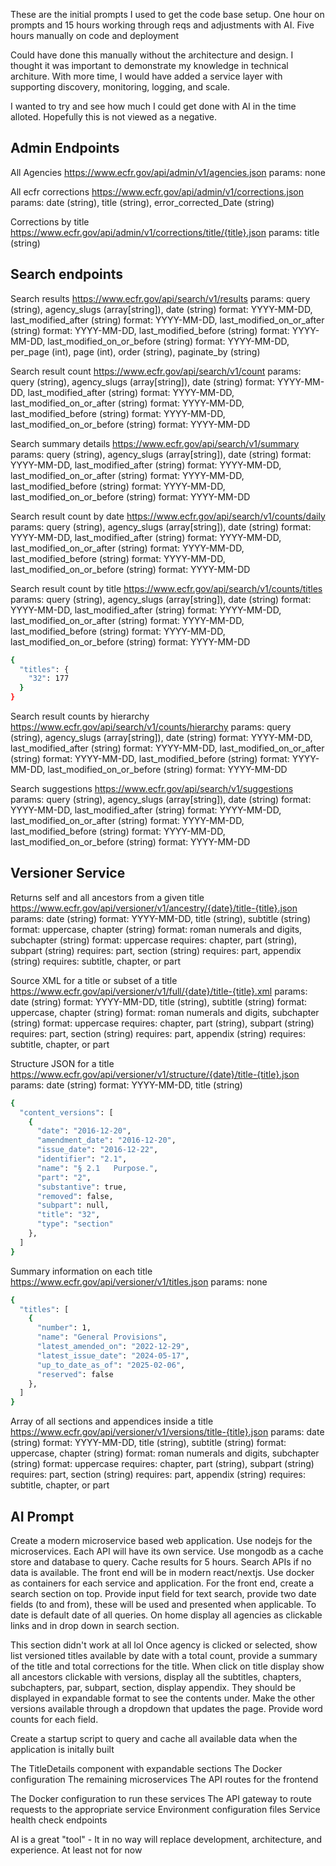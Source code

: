 These are the initial prompts I used to get the code base setup. 
One hour on prompts and 15 hours working through reqs and adjustments with AI. 
Five hours manually on code and deployment

Could have done this manually without the architecture and design. I thought it was important to demonstrate my knowledge in technical architure. With more time, I would have added a service layer with supporting discovery, monitoring, logging, and scale. 

I wanted to try and see how much I could get done with AI in the time alloted. Hopefully this is not viewed as a negative. 

## Admin Endpoints

All Agencies
https://www.ecfr.gov/api/admin/v1/agencies.json
params: none

All ecfr corrections
https://www.ecfr.gov/api/admin/v1/corrections.json
params: date (string), title (string), error_corrected_Date (string)

Corrections by title
https://www.ecfr.gov/api/admin/v1/corrections/title/{title}.json
params: title (string)

## Search endpoints

Search results
https://www.ecfr.gov/api/search/v1/results
params: query (string), agency_slugs (array[string]), date (string) format: YYYY-MM-DD, last_modified_after (string) format: YYYY-MM-DD, last_modified_on_or_after (string) format: YYYY-MM-DD, last_modified_before (string) format: YYYY-MM-DD, last_modified_on_or_before (string) format: YYYY-MM-DD, per_page (int), page (int), order (string), paginate_by (string)

Search result count
https://www.ecfr.gov/api/search/v1/count
params: query (string), agency_slugs (array[string]), date (string) format: YYYY-MM-DD, last_modified_after (string) format: YYYY-MM-DD, last_modified_on_or_after (string) format: YYYY-MM-DD, last_modified_before (string) format: YYYY-MM-DD, last_modified_on_or_before (string) format: YYYY-MM-DD

Search summary details
https://www.ecfr.gov/api/search/v1/summary
params: query (string), agency_slugs (array[string]), date (string) format: YYYY-MM-DD, last_modified_after (string) format: YYYY-MM-DD, last_modified_on_or_after (string) format: YYYY-MM-DD, last_modified_before (string) format: YYYY-MM-DD, last_modified_on_or_before (string) format: YYYY-MM-DD

Search result count by date
https://www.ecfr.gov/api/search/v1/counts/daily
params: query (string), agency_slugs (array[string]), date (string) format: YYYY-MM-DD, last_modified_after (string) format: YYYY-MM-DD, last_modified_on_or_after (string) format: YYYY-MM-DD, last_modified_before (string) format: YYYY-MM-DD, last_modified_on_or_before (string) format: YYYY-MM-DD

Search result count by title
https://www.ecfr.gov/api/search/v1/counts/titles
params: query (string), agency_slugs (array[string]), date (string) format: YYYY-MM-DD, last_modified_after (string) format: YYYY-MM-DD, last_modified_on_or_after (string) format: YYYY-MM-DD, last_modified_before (string) format: YYYY-MM-DD, last_modified_on_or_before (string) format: YYYY-MM-DD
```bash
{
  "titles": {
    "32": 177
  }
}
```

Search result counts by hierarchy
https://www.ecfr.gov/api/search/v1/counts/hierarchy
params: query (string), agency_slugs (array[string]), date (string) format: YYYY-MM-DD, last_modified_after (string) format: YYYY-MM-DD, last_modified_on_or_after (string) format: YYYY-MM-DD, last_modified_before (string) format: YYYY-MM-DD, last_modified_on_or_before (string) format: YYYY-MM-DD

Search suggestions
https://www.ecfr.gov/api/search/v1/suggestions
params: query (string), agency_slugs (array[string]), date (string) format: YYYY-MM-DD, last_modified_after (string) format: YYYY-MM-DD, last_modified_on_or_after (string) format: YYYY-MM-DD, last_modified_before (string) format: YYYY-MM-DD, last_modified_on_or_before (string) format: YYYY-MM-DD

## Versioner Service

Returns self and all ancestors from a given title
https://www.ecfr.gov/api/versioner/v1/ancestry/{date}/title-{title}.json
params: date (string) format: YYYY-MM-DD, title (string), subtitle (string) format: uppercase, chapter (string) format: roman numerals and digits, subchapter (string) format: uppercase requires: chapter, part (string), subpart (string) requires: part, section (string) requires: part, appendix (string) requires: subtitle, chapter, or part 

Source XML for a title or subset of a title
https://www.ecfr.gov/api/versioner/v1/full/{date}/title-{title}.xml
params: date (string) format: YYYY-MM-DD, title (string), subtitle (string) format: uppercase, chapter (string) format: roman numerals and digits, subchapter (string) format: uppercase requires: chapter, part (string), subpart (string) requires: part, section (string) requires: part, appendix (string) requires: subtitle, chapter, or part 

Structure JSON for a title
https://www.ecfr.gov/api/versioner/v1/structure/{date}/title-{title}.json
params: date (string) format: YYYY-MM-DD, title (string)
```bash
{
  "content_versions": [
    {
      "date": "2016-12-20",
      "amendment_date": "2016-12-20",
      "issue_date": "2016-12-22",
      "identifier": "2.1",
      "name": "§ 2.1   Purpose.",
      "part": "2",
      "substantive": true,
      "removed": false,
      "subpart": null,
      "title": "32",
      "type": "section"
    },
  ]
}
```

Summary information on each title
https://www.ecfr.gov/api/versioner/v1/titles.json
params: none
```bash
{
  "titles": [
    {
      "number": 1,
      "name": "General Provisions",
      "latest_amended_on": "2022-12-29",
      "latest_issue_date": "2024-05-17",
      "up_to_date_as_of": "2025-02-06",
      "reserved": false
    },
  ]
}
```


Array of all sections and appendices inside a title
https://www.ecfr.gov/api/versioner/v1/versions/title-{title}.json
params: date (string) format: YYYY-MM-DD, title (string), subtitle (string) format: uppercase, chapter (string) format: roman numerals and digits, subchapter (string) format: uppercase requires: chapter, part (string), subpart (string) requires: part, section (string) requires: part, appendix (string) requires: subtitle, chapter, or part 

## AI Prompt
Create a modern microservice based web application. Use nodejs for the microservices. Each API will have its own service. Use mongodb as a cache store and database to query. Cache results for 5 hours. Search APIs if no data is available. The front end will be in modern react/nextjs. Use docker as containers for each service and application. For the front end, create a search section on top. Provide input field for text search, provide two date fields (to and from), these will be used and presented when applicable. To date is default date of all queries.
On home display all agencies as clickable links and in drop down in search section.

This section didn't work at all lol
Once agency is clicked or selected, show list versioned titles available by date with a total count, provide a summary of the title and total corrections for the title. 
When click on title display show all ancestors clickable with versions, display all the subtitles, chapters, subchapters, par, subpart, section, display appendix. They should be displayed in expandable format to see the contents under. Make the other versions available through a dropdown that updates the page. 
Provide word counts for each field. 


Create a startup script to query and cache all available data when the application is initally built

The TitleDetails component with expandable sections
The Docker configuration
The remaining microservices
The API routes for the frontend

The Docker configuration to run these services
The API gateway to route requests to the appropriate service
Environment configuration files
Service health check endpoints

AI is a great "tool" - It in no way will replace development, architecture, and experience. 
At least not for now